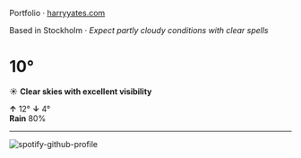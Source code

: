 Portfolio · [harryyates.com](https://harryyates.com)

<!-- WEATHER_START -->
Based in Stockholm · *Expect partly cloudy conditions with clear spells*

# 10°
☀️ **Clear skies with excellent visibility**

**↑** 12° **↓** 4°  
**Rain** 80%

---
<!-- WEATHER_END -->

<p align="left">
  <a>
    <img src="https://spotify-github-profile.kittinanx.com/api/view?uid=bigbello&cover_image=true&theme=natemoo-re&show_offline=true&background_color=121212&interchange=false&bar_color=53b14f&bar_color_cover=false" alt="spotify-github-profile">
  </a>
</p>